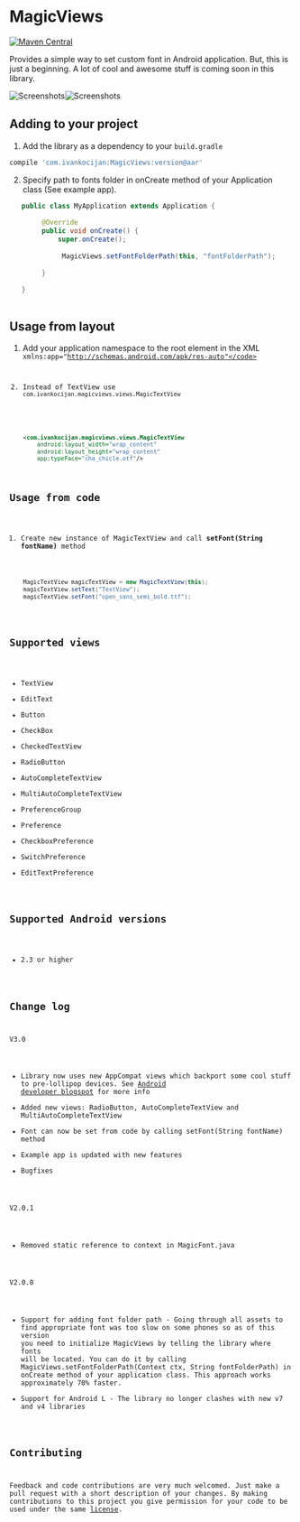 MagicViews
==========
[![Maven Central](https://maven-badges.herokuapp.com/maven-central/com.ivankocijan/MagicViews/badge.svg)](https://maven-badges.herokuapp.com/maven-central/com.ivankocijan/MagicViews)

Provides a simple way to set custom font in Android application. But, this is just a beginning. A lot of cool and awesome stuff is coming soon in this library.

![Screenshots](https://raw.github.com/ikocijan/MagicViews/master/screenshot.jpg)![Screenshots](https://raw.github.com/ikocijan/MagicViews/master/screenshoot_2.png)

## Adding to your project

1) Add the library as a dependency to your ```build.gradle```

```groovy
compile 'com.ivankocijan:MagicViews:version@aar'
```

2) Specify path to fonts folder in onCreate method of your Application class (See example app). 

```java
   public class MyApplication extends Application {
   
        @Override
        public void onCreate() {
            super.onCreate();
            
             MagicViews.setFontFolderPath(this, "fontFolderPath");
        
        }
   
   }
   
   ```

## Usage from layout

1) Add your application namespace to the root element in the XML
    <code>xmlns:app="http://schemas.android.com/apk/res-auto"</code> 

2) Instead of TextView use <code>com.ivankocijan.magicviews.views.MagicTextView</code>

```xml
    <com.ivankocijan.magicviews.views.MagicTextView
        android:layout_width="wrap_content"
        android:layout_height="wrap_content"
        app:typeFace="cha_chicle.otf"/>
```

## Usage from code

1) Create new instance of MagicTextView and call **setFont(String fontName)** method

```java
    MagicTextView magicTextView = new MagicTextView(this);
    magicTextView.setText("TextView");
    magicTextView.setFont("open_sans_semi_bold.ttf");
    
```

## Supported views
* TextView
* EditText
* Button
* CheckBox
* CheckedTextView
* RadioButton
* AutoCompleteTextView
* MultiAutoCompleteTextView
* PreferenceGroup
* Preference
* CheckboxPreference
* SwitchPreference
* EditTextPreference

## Supported Android versions
* 2.3 or higher

## Change log

V3.0

* Library now uses new AppCompat views which backport some cool stuff to pre-lollipop devices. See [Android developer blogspot](http://android-developers.blogspot.com/2015/04/android-support-library-221.html) for more info
* Added new views: RadioButton, AutoCompleteTextView and MultiAutoCompleteTextView
* Font can now be set from code by calling setFont(String fontName) method
* Example app is updated with new features
* Bugfixes

V2.0.1

* Removed static reference to context in MagicFont.java

V2.0.0

* Support for adding font folder path - Going through all assets to find appropriate font was too slow on some phones so as of this version you need to initialize MagicViews by telling the library where fonts will be located. You can do it by calling MagicViews.setFontFolderPath(Context ctx, String fontFolderPath) in onCreate method of your application class. This approach works approximately 70% faster. 
* Support for Android L - The library no longer clashes with new v7 and v4 libraries

## Contributing

Feedback and code contributions are very much welcomed. Just make a pull request with a short description of your changes. By making contributions to this project you give permission for your code to be used under the same [license](LICENSE).
    
